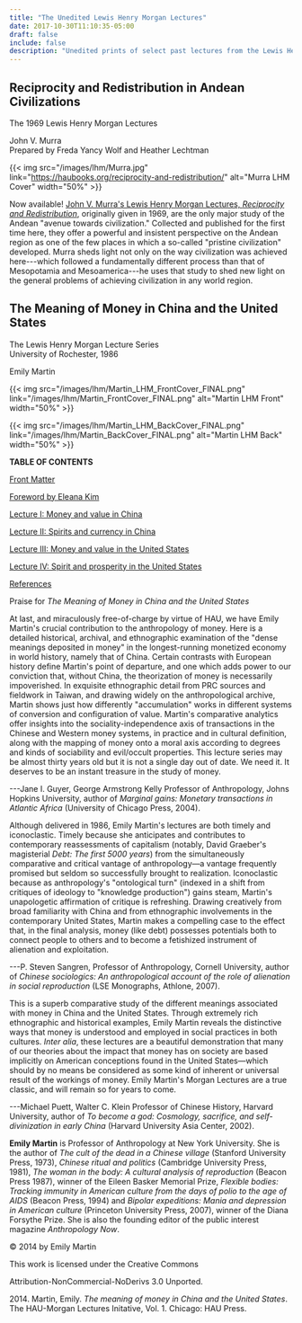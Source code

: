 ```yaml
---
title: "The Unedited Lewis Henry Morgan Lectures"
date: 2017-10-30T11:10:35-05:00
draft: false
include: false
description: "Unedited prints of select past lectures from the Lewis Henry Morgan Lectures series by HAU and the University of Rochester"
---
```


## Reciprocity and Redistribution in Andean Civilizations

The 1969 Lewis Henry Morgan Lectures

John V. Murra\
Prepared by Freda Yancy Wolf and Heather Lechtman

{{< img src="/images/lhm/Murra.jpg" link="https://haubooks.org/reciprocity-and-redistribution/" alt="Murra LHM Cover" width="50%" >}}

Now available! [John V. Murra's Lewis Henry Morgan Lectures, *Reciprocity and Redistribution*](https://haubooks.org/reciprocity-and-redistribution), originally given in 1969, are the only major study of the Andean "avenue towards civilization." Collected and published for the first time here, they offer a powerful and insistent perspective on the Andean region as one of the few places in which a so-called "pristine civilization" developed. Murra sheds light not only on the way civilization was achieved here---which followed a fundamentally different process than that of Mesopotamia and Mesoamerica---he uses that study to shed new light on the general problems of achieving civilization in any world region.

## The Meaning of Money in China and the United States

The Lewis Henry Morgan Lecture Series\
University of Rochester, 1986

Emily Martin

{{< img src="/images/lhm/Martin_LHM_FrontCover_FINAL.png" link="/images/lhm/Martin_FrontCover_FINAL.png" alt="Martin LHM Front" width="50%" >}}

{{< img src="/images/lhm/Martin_LHM_BackCover_FINAL.png" link="/images/lhm/Martin_BackCover_FINAL.png" alt="Martin LHM Back" width="50%" >}}

**TABLE OF CONTENTS**

[Front Matter](/media/lhm/Martin/06FrontMatter.html "Emily Martin LHM Lectures - Front Matter")

[Foreword by Eleana Kim](/media/lhm/Martin/00foreword.html "Emily Martin LHM Lectures - Eleana Kim Foreword")

[Lecture I: Money and value in China](/media/lhm/Martin/01martin.html "Emily Martin LHM Lectures - Lecture I")

[Lecture II: Spirits and currency in China](/media/lhm/Martin/02martin.html "Emily Martin LHM Lectures - Lecture II")

[Lecture III: Money and value in the United States](/media/lhm/Martin/03martin.html "Emily Martin LHM Lectures - Lecture III")

[Lecture IV: Spirit and prosperity in the United States](/media/lhm/Martin/04martin.html "Emily Martin LHM Lectures - Lecture IV")

[References](/media/lhm/Martin/05martin.html "Emily Margin LHM Lectures - References")

Praise for *The Meaning of Money in China and the United States*

At last, and miraculously free-of-charge by virtue of HAU, we have Emily Martin's crucial contribution to the anthropology of money. Here is a detailed historical, archival, and ethnographic examination of the "dense meanings deposited in money" in the longest-running monetized economy in world history, namely that of China. Certain contrasts with European history define Martin's point of departure, and one which adds power to our conviction that, without China, the theorization of money is necessarily impoverished. In exquisite ethnographic detail from PRC sources and fieldwork in Taiwan, and drawing widely on the anthropological archive, Martin shows just how differently "accumulation" works in different systems of conversion and configuration of value. Martin's comparative analytics offer insights into the sociality-independence axis of transactions in the Chinese and Western money systems, in practice and in cultural definition, along with the mapping of money onto a moral axis according to degrees and kinds of sociability and evil/occult properties. This lecture series may be almost thirty years old but it is not a single day out of date. We need it. It deserves to be an instant treasure in the study of money.

---Jane I. Guyer, George Armstrong Kelly Professor of Anthropology, Johns Hopkins University, author of <em>Marginal gains: Monetary transactions in Atlantic Africa</em> (University of Chicago Press, 2004).

Although delivered in 1986, Emily Martin's lectures are both timely and iconoclastic. Timely because she anticipates and contributes to contemporary reassessments of capitalism (notably, David Graeber's magisterial *Debt: The first 5000 years*) from the simultaneously comparative and critical vantage of anthropology—a vantage frequently promised but seldom so successfully brought to realization. Iconoclastic because as anthropology's "ontological turn" (indexed in a shift from critiques of ideology to "knowledge production") gains steam, Martin's unapologetic affirmation of critique is refreshing. Drawing creatively from broad familiarity with China and from ethnographic involvements in the contemporary United States, Martin makes a compelling case to the effect that, in the final analysis, money (like debt) possesses potentials both to connect people to others and to become a fetishized instrument of alienation and exploitation.

---P. Steven Sangren, Professor of Anthropology, Cornell University, author of <em>Chinese sociologics: An anthropological account of the role of alienation in social reproduction</em> (LSE Monographs, Athlone, 2007).

This is a superb comparative study of the different meanings associated with money in China and the United States. Through extremely rich ethnographic and historical examples, Emily Martin reveals the distinctive ways that money is understood and employed in social practices in both cultures. *Inter alia*, these lectures are a beautiful demonstration that many of our theories about the impact that money has on society are based implicitly on American conceptions found in the United States—which should by no means be considered as some kind of inherent or universal result of the workings of money. Emily Martin's Morgan Lectures are a true classic, and will remain so for years to come.

---Michael Puett, Walter C. Klein Professor of Chinese History, Harvard University, author of *To become a god: Cosmology, sacrifice, and self-divinization in early China* (Harvard University Asia Center, 2002).

**Emily Martin** is Professor of Anthropology at New York University. She is the author of <em>The cult of the dead in a Chinese village</em> (Stanford University Press, 1973), <em>Chinese ritual and politics</em> (Cambridge University Press, 1981), <em>The woman in the body: A cultural analysis of reproduction</em> (Beacon Press 1987), winner of the Eileen Basker Memorial Prize, <em>Flexible bodies: Tracking immunity in American culture from the days of polio to the age of AIDS</em> (Beacon Press, 1994) and <em>Bipolar expeditions: Mania and depression in American culture</em> (Princeton University Press, 2007), winner of the Diana Forsythe Prize. She is also the founding editor of the public interest magazine <em>Anthropology Now</em>.

&copy; 2014 by Emily Martin

This work is licensed under the Creative Commons

Attribution-NonCommercial-NoDerivs 3.0 Unported.

<div>2014. Martin, Emily. <em>The meaning of money in China and the United States</em>. The HAU-Morgan Lectures Initative, Vol. 1. Chicago: HAU Press.<br /><br /></div>

